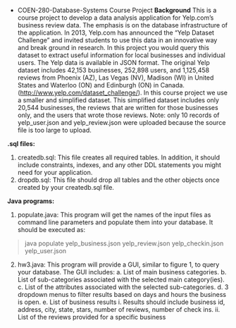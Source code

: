 - COEN-280-Database-Systems Course Project
<b>Background</b>
This is a course project to develop a data analysis application for Yelp.com’s business review data. The emphasis is on the database infrastructure of the application.
In 2013, Yelp.com has announced the “Yelp Dataset Challenge” and invited students to use this data in an innovative way and break ground in research. In this project you would query this dataset to extract useful information for local businesses and individual users.
The Yelp data is available in JSON format. The original Yelp dataset includes 42,153 businesses, 252,898 users, and 1,125,458 reviews from Phoenix (AZ), Las Vegas (NV), Madison (WI) in United States and Waterloo (ON) and Edinburgh (ON) in Canada. (http://www.yelp.com/dataset_challenge/). 
In this course project we use a smaller and simplified dataset. This simplified dataset includes only 20,544 businesses, the reviews that are written for those businesses only, and the users that wrote those reviews. Note: only 10 records of yelp_user.json and yelp_review.json were uploaded because the source file is too large to upload.

<b>.sql files:</b>
1. createdb.sql: This file creates all required tables. In addition, it should include constraints, indexes, and any other DDL statements you might need for your application.
2. dropdb.sql: This file should drop all tables and the other objects once created by your createdb.sql file.

<b>Java programs:</b>
1. populate.java: This program will get the names of the input files as command line parameters and populate them into your database. It should be executed as:
  > java populate yelp_business.json yelp_review.json yelp_checkin.json yelp_user.json
2. hw3.java: This program will provide a GUI, similar to figure 1, to query your database. The GUI includes:
  a. List of main business categories.
  b. List of sub-categories associated with the selected main category(ies).
  c. List of the attributes associated with the selected sub-categories.
  d. 3 dropdown menus to filter results based on days and hours the business is open.
  e. List of business results
    i. Results should include business id, address, city, state, stars, number of reviews, number of check ins.
    ii. List of the reviews provided for a specific business
